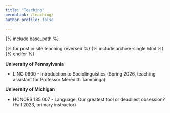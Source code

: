 ```yaml
---
title: "Teaching"
permalink: /teaching/
author_profile: false

---
```


{% include base_path %}

{% for post in site.teaching reversed %}
  {% include archive-single.html %}
{% endfor %}

__University of Pennsylvania__
- LING 0600 - Introduction to Sociolinguistics (Spring 2026, teaching assistant for Professor Meredith Tamminga)

__University of Michigan__
- HONORS 135.007 - Language: Our greatest tool or deadliest obsession? (Fall 2023, primary instructor)

